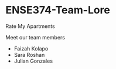 # ENSE374-Team-Lore
Rate My Apartments

Meet our team members
  - Faizah Kolapo
  - Sara Roshan
  - Julian Gonzales


